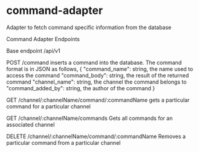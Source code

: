 # command-adapter
Adapter to fetch command specific information from the database

Command Adapter Endpoints

Base endpoint
/api/v1

POST /command
inserts a command into the database. The command format is in JSON as follows,
{
    "command_name": string,     the name used to access the command
    "command_body": string,     the result of the returned command
    "channel_name": string,     the channel the command belongs to
    "command_added_by": string, the author of the command
}

GET /channel/:channelName/command/:commandName
gets a particular command for a particular channel

GET /channel/:channelName/commands
Gets all commands for an associated channel

DELETE /channel/:channelName/command/:commandName
Removes a particular command from a particular channel




